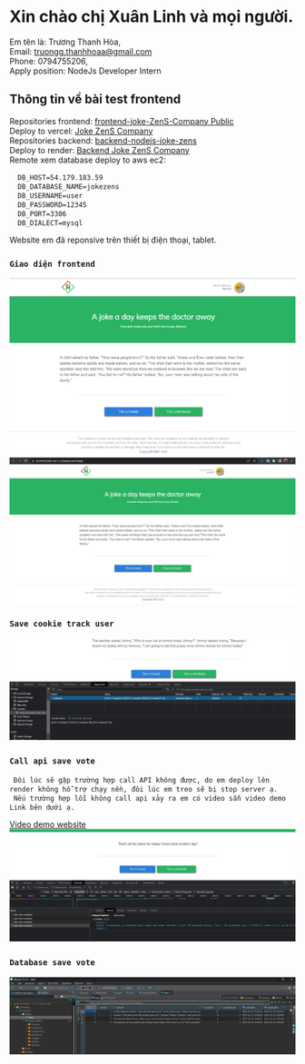 # Xin chào chị Xuân Linh và mọi người.
  Em tên là: Trương Thanh Hòa,</br>
  Email: truongg.thanhhoaa@gmail.com</br>
  Phone: 0794755206,</br>
  Apply position: NodeJs Developer Intern</br>

## Thông tin về bài test frontend 
  Repositories frontend: <a href="https://github.com/minnku17/frontend-joke-ZenS-Company" target="_blank">frontend-joke-ZenS-Company Public</a> </br>
  Deploy to vercel: <a href="https://frontend-joke-zen-s-company.vercel.app/" target="_blank">Joke ZenS Company</a></br>
  Repositories backend: <a href="https://github.com/minnku17/backend-nodejs-joke-zens" target="_blank">backend-nodejs-joke-zens</a> </br>
  Deploy to render: <a href="https://backend-nodejs-zens-company-joke.onrender.com" target="_blank">Backend Joke ZenS Company</a></br>
  Remote xem database deploy to aws ec2:
  ```
    DB_HOST=54.179.183.59
    DB_DATABASE_NAME=jokezens
    DB_USERNAME=user
    DB_PASSWORD=12345
    DB_PORT=3306
    DB_DIALECT=mysql
  ```
  Website em đã reponsive trên thiết bị điện thoại, tablet.
### `Giao diện frontend`

 <img src="images/exam-test-website-joke-zens-company.png" alt="Layout Test" />
 <img src="images/fix-layout-2.jpg" alt="Layout Test" />
 
### `Save cookie track user`

 <img src="images/save cookie.jpg" alt="Layout Test" />
 
 ### `Call api save vote`
 ```
  Đôi lúc sẽ gặp trường hợp call API không được, do em deploy lên render không hỗ trợ chạy nền, đôi lúc em treo sẽ bị stop server ạ.
  Nếu trường hợp lỗi không call api xảy ra em có video sẵn video demo Link bên dưới ạ.
 ```
  <a href="https://drive.google.com/file/d/1rqNfY-1apH1rhnR8hvA1ns9kr3Eew7cM/view?usp=sharing">Video demo website</a></br>
 <img src="images/callApiSaveVote.jpg" alt="Layout Test" />

### `Database save vote`

 <img src="images/database.jpg" alt="Layout Test" />

